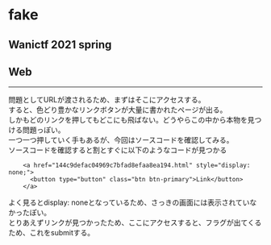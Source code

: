 # fake
## Wanictf 2021 spring
## Web
***
問題としてURLが渡されるため、まずはそこにアクセスする。  
すると、色どり豊かなリンクボタンが大量に書かれたページが出る。  
しかもどのリンクを押してもどこにも飛ばない。どうやらこの中から本物を見つける問題っぽい。  
一つ一つ押していく手もあるが、今回はソースコードを確認してみる。  
ソースコードを確認すると割とすぐに以下のようなコードが見つかる
```
    <a href="144c9defac04969c7bfad8efaa8ea194.html" style="display: none;">
      <button type="button" class="btn btn-primary">Link</button>
    </a>
```
よく見るとdisplay: noneとなっているため、さっきの画面には表示されていなかったぽい。  
とりあえずリンクが見つかったため、ここにアクセスすると、フラグが出てくるため、これをsubmitする。